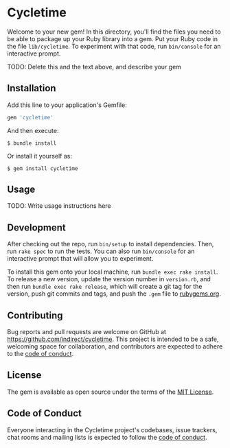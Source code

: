 # Cycletime

Welcome to your new gem! In this directory, you'll find the files you need to be able to package up your Ruby library into a gem. Put your Ruby code in the file `lib/cycletime`. To experiment with that code, run `bin/console` for an interactive prompt.

TODO: Delete this and the text above, and describe your gem

## Installation

Add this line to your application's Gemfile:

```ruby
gem 'cycletime'
```

And then execute:

    $ bundle install

Or install it yourself as:

    $ gem install cycletime

## Usage

TODO: Write usage instructions here

## Development

After checking out the repo, run `bin/setup` to install dependencies. Then, run `rake spec` to run the tests. You can also run `bin/console` for an interactive prompt that will allow you to experiment.

To install this gem onto your local machine, run `bundle exec rake install`. To release a new version, update the version number in `version.rb`, and then run `bundle exec rake release`, which will create a git tag for the version, push git commits and tags, and push the `.gem` file to [rubygems.org](https://rubygems.org).

## Contributing

Bug reports and pull requests are welcome on GitHub at https://github.com/indirect/cycletime. This project is intended to be a safe, welcoming space for collaboration, and contributors are expected to adhere to the [code of conduct](https://github.com/indirect/cycletime/blob/master/CODE_OF_CONDUCT.md).


## License

The gem is available as open source under the terms of the [MIT License](https://opensource.org/licenses/MIT).

## Code of Conduct

Everyone interacting in the Cycletime project's codebases, issue trackers, chat rooms and mailing lists is expected to follow the [code of conduct](https://github.com/indirect/cycletime/blob/master/CODE_OF_CONDUCT.md).
